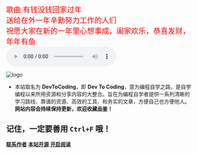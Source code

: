 <!-- #### 铭记历史，勿忘国耻，振兴中华！

####  [纪念屈辱的不平等中俄瑷珲条约](https://baike.baidu.com/item/%E7%91%B7%E7%8F%B2%E6%9D%A1%E7%BA%A6/359519)
#### [庚子俄难](https://baike.baidu.com/item/%E5%BA%9A%E5%AD%90%E4%BF%84%E9%9A%BE/10043355?fr=aladdin)
#### 团结一切可以团结的力量，坚决消灭邪恶的俄罗斯法西斯王国 -->
<!--
 <video width="300" height="220" controls>
        <source src="https://laoliang1.oss-cn-hangzhou.aliyuncs.com/%E5%88%B0%E5%BA%95%E6%98%AF%E5%8E%86%E5%8F%B2%E7%85%A7%E8%BF%9B%E7%8E%B0%E5%AE%9E%20%E8%BF%98%E6%98%AF%E7%8E%B0%E5%AE%9E%E5%BD%B1%E5%93%8D%E5%8E%86%E5%8F%B2.mp4" type="video/mp4" autoplay="autoplay">
</video>

<video width="300" height="220" controls>
        <source src="https://laoliang1.oss-cn-hangzhou.aliyuncs.com/%E8%80%81%E6%A2%81%EF%BC%9A%E9%BB%91%E9%BE%99%E6%B1%9F%E7%AC%AC%E4%B8%80%E5%B0%86%E5%86%9B%20%E7%9C%9F%E6%AD%A3%E7%9A%84%E6%B0%91%E6%97%8F%E8%8B%B1%E9%9B%84%E8%90%A8%E5%B8%83%E7%B4%A0.mp4" type="video/mp4">
</video> -->
<!-- ![logo](https://2022tiger.oss-cn-beijing.aliyuncs.com/background.jpeg?versionId=CAEQHxiBgICT5d.YjBgiIDU3YjdlNzZkMGU0YzQ0YjI5NWNlNjY5ZGEyYjNmZWY2) -->

<p>
<span style="font-family: 楷体;font-size: 20px; color: red">歌曲:有钱没钱回家过年
<br>
送给在外一年辛勤努力工作的人们
<br>
祝愿大家在新的一年里心想事成，阖家欢乐，恭喜发财，年年有鱼
</span>
<br>
 <audio width="300" height="120" controls autoplay="autoplay" loop="loop">
        <source src="https://2022tiger.oss-cn-beijing.aliyuncs.com/%E6%9C%89%E9%92%B1%E6%B2%A1%E9%92%B1%E5%9B%9E%E5%AE%B6%E8%BF%87%E5%B9%B4.mp3" type="video/ogg" >
</audio>
</p>

![logo](https://lzhblog.oss-cn-beijing.aliyuncs.com/2023rabbit1.jpeg)

- 本站取名为 **DevToCoding**，即 **Dev To Coding**，意为编程自学之路，是自学编程以来所用资源和分享内容的大整合。旨在为编程自学者提供一系列清晰的学习路线、靠谱的资源、高效的工具、和务实的文章，方便自己也方便他人。**网站内容会持续保持更新，欢迎收藏品鉴！**

## 记住，一定要善用 `Ctrl+F` 哦！

[**联系作者**](https://github.com/lzhjavagithub/JavaStudy)
[**本站开源**](https://github.com/lzhjavagithub/knowledge)
[**开启阅读**](README.md)
